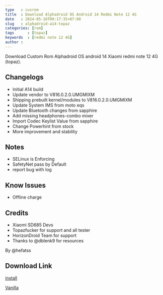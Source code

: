```yaml
---
type   : cusrom
title  : Download Alphadroid OS Android 14 Redmi Note 12 4G
date   : 2024-05-16T09:17:35+07:00
slug   : alphadroid-a14-topaz
categories: [rom]
tags      : [topaz]
keywords  : [redmi note 12 4G]
author :
---
```


Download Custom Rom Alphadroid OS android 14 Xiaomi redmi note 12 4G (topaz).

## Changelogs
- Initial A14 build
- Update vendor to V816.0.2.0.UMGMIXM
- Shipping prebuilt kernel/modules to V816.0.2.0.UMGMIXM
- Update System IMS from moto eqs
- Update Bluetooth changes from sapphire
- Add missing headphones-combo mixer
- Import Codec Keylist Value from sapphire
- Change Powerhint from stock
- More improvement and stability

## Notes
- SELinux is Enforcing
- SafetyNet pass by Default
- report bug with log

## Know Issues
- Offline charge

## Credits
- Xiaomi SD685 Devs
- Topazfucker for support and all tester
- HorizonDroid Team for support
- Thanks to @dblenk9 for resources

By @hefatss

## Download Link
[install](https://t.me/fatssprjktchat/27738)

[Vanilla](https://sourceforge.net/projects/alphadroid-project/files/topaz/AlphaDroid-14.0-20240323-topaz-vanilla-v2.0.zip/download)